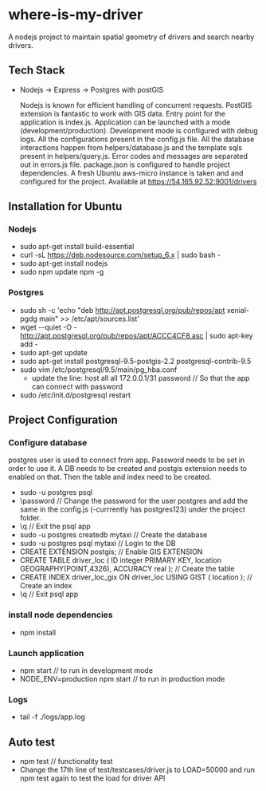 # where-is-my-driver
A nodejs project to maintain spatial geometry of drivers and search nearby drivers.

## Tech Stack
 - Nodejs -> Express -> Postgres with postGIS

    Nodejs is known for efficient handling of concurrent requests. PostGIS extension is fantastic to work with GIS data. Entry point for the application is index.js. Application can be launched with a mode (development/production). Development mode is configured with debug logs. All the configurations present in the config.js file. All the database interactions happen from helpers/database.js and the template sqls present in helpers/query.js. Error codes and messages are separated out in errors.js file. package.json is configured to handle project dependencies.
    A fresh Ubuntu aws-micro instance is taken and and configured for the project. Available at https://54.165.92.52:9001/drivers

## Installation for Ubuntu

### Nodejs
 - sudo apt-get install build-essential
 - curl -sL https://deb.nodesource.com/setup_6.x | sudo bash -
 - sudo apt-get install nodejs
 - sudo npm update npm -g

### Postgres
 - sudo sh -c 'echo "deb http://apt.postgresql.org/pub/repos/apt xenial-pgdg main" >> /etc/apt/sources.list'
 - wget --quiet -O - http://apt.postgresql.org/pub/repos/apt/ACCC4CF8.asc | sudo apt-key add -
 - sudo apt-get update
 - sudo apt-get install postgresql-9.5-postgis-2.2 postgresql-contrib-9.5
 - sudo vim /etc/postgresql/9.5/main/pg_hba.conf
    - update the line:  host    all     all     172.0.0.1/31   password // So that the app can connect with password
 - sudo /etc/init.d/postgresql restart

## Project Configuration

### Configure database
   postgres user is used to connect from app. Password needs to be set in order to use it. A DB needs to be created and postgis extension needs to enabled on that. Then the table and index need to be created.

 - sudo -u postgres psql
 - \password // Change the password  for the user postgres and add the same in the config.js (-currrently has postgres123) under the project folder.
 - \q // Exit the psql app
 - sudo -u postgres createdb mytaxi // Create the database
 - sudo -u postgres psql mytaxi // Login to the DB
 - CREATE EXTENSION postgis; // Enable GIS EXTENSION
 - CREATE TABLE driver_loc ( ID integer PRIMARY KEY, location GEOGRAPHY(POINT,4326), ACCURACY real ); // Create the table
 - CREATE INDEX driver_loc_gix ON driver_loc USING GIST ( location ); // Create an index
 - \q // Exit psql app

### install node dependencies
 - npm install

### Launch application
 - npm start // to run in development mode
 - NODE_ENV=production npm start // to run in production mode

### Logs
  - tail -f ./logs/app.log

## Auto test
- npm test // functionality test
- Change the 17th line of test/testcases/driver.js to LOAD=50000 and run npm test again to test the load for driver API
